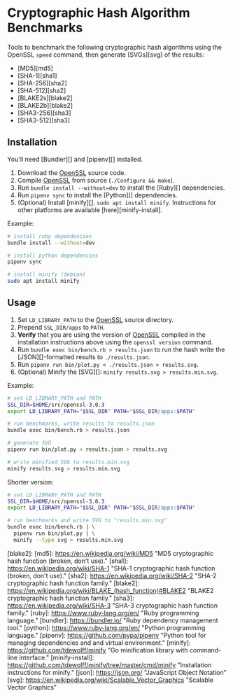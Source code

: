 # Cryptographic Hash Algorithm Benchmarks

Tools to benchmark the following cryptographic hash algorithms using the
OpenSSL `speed` command, then generate [SVGs][svg] of the results:

* [MD5][md5]
* [SHA-1][sha1]
* [SHA-256][sha2]
* [SHA-512][sha2]
* [BLAKE2s][blake2]
* [BLAKE2b][blake2]
* [SHA3-256][sha3]
* [SHA3-512][sha3]

## Installation

You'll need [Bundler][] and [pipenv][] installed.

1. Download the [OpenSSL][] source code.
2. Compile [OpenSSL][] from source (`./Configure && make`).
3. Run `bundle install --without=dev` to install the [Ruby][]
   dependencies.
4. Run `pipenv sync` to install the [Python][] dependencies.
5. (Optional) Install [minify][].  `sudo apt install minify`.
   Instructions for other platforms are available
   [here][minify-install].

Example:

```sh
# install ruby dependencies
bundle install --without=dev

# install python dependencies
pipenv sync

# install minify (debian)
sudo apt install minify
```

## Usage

1. Set `LD_LIBRARY_PATH` to the [OpenSSL][] source directory.
2. Prepend `SSL_DIR/apps` to `PATH`.
3. **Verify** that you are using the version of [OpenSSL][] compiled
   in the installation instructions above using the `openssl version`
   command.
4. Run `bundle exec bin/bench.rb > results.json` to run the hash
   write the [JSON][]-formatted results to `./results.json`.
5. Run  `pipenv run bin/plot.py < ./results.json > results.svg`.
6. (Optional) Minify the [SVG][]: `minify results.svg > results.min.svg`.

Example:

```sh
# set LD_LIBRARY_PATH and PATH
SSL_DIR=$HOME/src/openssl-3.0.3
export LD_LIBRARY_PATH="$SSL_DIR" PATH="$SSL_DIR/apps:$PATH"

# run benchmarks, write results to results.json
bundle exec bin/bench.rb > results.json

# generate SVG
pipenv run bin/plot.py < results.json > results.svg

# write minified SVG to results.min.svg
minify results.svg > results.min.svg
```

Shorter version:

```sh
# set LD_LIBRARY_PATH and PATH
SSL_DIR=$HOME/src/openssl-3.0.3
export LD_LIBRARY_PATH="$SSL_DIR" PATH="$SSL_DIR/apps:$PATH"

# run benchmarks and write SVG to "results.min.svg"
bundle exec bin/bench.rb | \
  pipenv run bin/plot.py | \
  minify --type svg > results.min.svg
```

[openssl]: https://www.openssl.org/
  "Cryptography and TLS toolkit."
[blake2]:
[md5]: https://en.wikipedia.org/wiki/MD5
  "MD5 cryptographic hash function (broken, don't use)."
[sha1]: https://en.wikipedia.org/wiki/SHA-1
  "SHA-1 cryptographic hash function (broken, don't use)."
[sha2]: https://en.wikipedia.org/wiki/SHA-2
  "SHA-2 cryptographic hash function family."
[blake2]: https://en.wikipedia.org/wiki/BLAKE_(hash_function)#BLAKE2
  "BLAKE2 cryptographic hash function family."
[sha3]: https://en.wikipedia.org/wiki/SHA-3
  "SHA-3 cryptographic hash function family."
[ruby]: https://www.ruby-lang.org/en/
  "Ruby programming language."
[bundler]: https://bundler.io/
  "Ruby dependency management tool."
[python]: https://www.ruby-lang.org/en/
  "Python programming language."
[pipenv]: https://github.com/pypa/pipenv
  "Python tool for managing dependencies and and virtual environment."
[minify]: https://github.com/tdewolff/minify
  "Go minification library with command-line interface."
[minify-install]: https://github.com/tdewolff/minify/tree/master/cmd/minify
  "Installation instructions for minify."
[json]: https://json.org/
  "JavaScript Object Notation"
[svg]: https://en.wikipedia.org/wiki/Scalable_Vector_Graphics
  "Scalable Vector Graphics"
